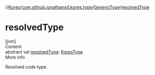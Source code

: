 //[Kores](../../index.md)/[com.github.jonathanxd.kores.type](../index.md)/[GenericType](index.md)/[resolvedType](resolved-type.md)



# resolvedType  
[jvm]  
Content  
abstract val [resolvedType](resolved-type.md): [KoresType](../-kores-type/index.md)  
More info  


Resolved code type.

  



